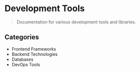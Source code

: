 # Development Tools

> Documentation for various development tools and libraries.

## Categories

- Frontend Frameworks
- Backend Technologies
- Databases
- DevOps Tools
